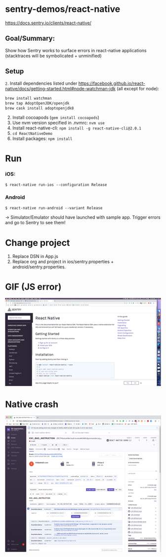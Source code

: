 # sentry-demos/react-native
https://docs.sentry.io/clients/react-native/

## Goal/Summary:
Show how Sentry works to surface errors in react-native applications (stacktraces will be symbolicated + unminified)

## Setup
`2`. Install dependencies listed under https://facebook.github.io/react-native/docs/getting-started.html#node-watchman-jdk (all except for node):
```
brew install watchman
brew tap AdoptOpenJDK/openjdk
brew cask install adoptopenjdk8
```
2. Install cocoapods (`gem install cocoapods`)
3. Use nvm version specified in .nvmrc: `nvm use`
4. Install react-native-cli: `npm install -g react-native-cli@2.0.1`
5. `cd ReactNativeDemo`
6. Install packages: `npm install`

# Run
### iOS:
```
$ react-native run-ios --configuration Release
```
### Android
```
$ react-native run-android --variant Release
```
-> Simulator/Emulator should have launched with sample app. Trigger errors and go to Sentry to see them!

# Change project
1. Replace DSN in App.js
2. Replace org and project in ios/sentry.properties + android/sentry.properties.

# GIF (JS error)
![Alt Text](react-native-demo.gif)

# Native crash
![Alt Text](native-crash.png)
